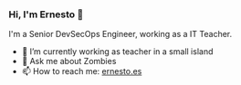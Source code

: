 ### Hi, I'm Ernesto 👋

I'm a Senior DevSecOps Engineer, working as a IT Teacher. 

- 🔭 I’m currently working as teacher in a small island
- 💬 Ask me about Zombies
- 📫 How to reach me: [ernesto.es](https://ernesto.es)


<!--
**erseco/erseco** is a ✨ _special_ ✨ repository because its `README.md` (this file) appears on your GitHub profile.

Here are some ideas to get you started:

- 🔭 I’m currently working as teacher...
- 🌱 I’m currently learning about ...
- 👯 I’m looking to collaborate on ...
- 🤔 I’m looking for help with ...
- 💬 Ask me about ...
- 📫 How to reach me: ...
- 😄 Pronouns: ...
- ⚡ Fun fact: ...
-->
